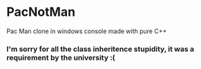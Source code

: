 # PacNotMan
Pac Man clone in windows console made with pure C++

### I'm sorry for all the class inheritence stupidity, it was a requirement by the university :(
